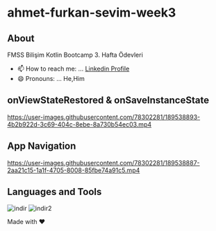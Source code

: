 # ahmet-furkan-sevim-week3
## About
FMSS Bilişim Kotlin Bootcamp 3. Hafta Ödevleri
- 📫 How to reach me: ... [Linkedin Profile](https://www.linkedin.com/in/ahmetfurkansevim/)
- 😄 Pronouns: ... He,Him

## onViewStateRestored & onSaveInstanceState
https://user-images.githubusercontent.com/78302281/189538893-4b2b922d-3c69-404c-8ebe-8a730b54ec03.mp4
## App Navigation
https://user-images.githubusercontent.com/78302281/189538887-2aa21c15-1a1f-4705-8008-85fbe74a91c5.mp4

## Languages and Tools
![indir](https://user-images.githubusercontent.com/78302281/188330303-544db120-19bf-44bf-9e29-f10379c866ed.png)
![indir2](https://user-images.githubusercontent.com/78302281/188330304-70ff8147-16e4-4bfa-a242-a3a2c6218990.png)

Made with :heart:
